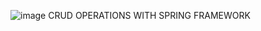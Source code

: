 ![image](https://github.com/user-attachments/assets/d56c494e-5390-4a3e-96a5-330ced27196e)
CRUD OPERATIONS WITH SPRING FRAMEWORK
